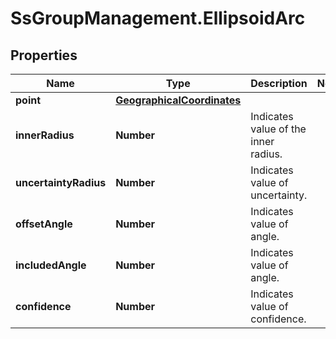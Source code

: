# SsGroupManagement.EllipsoidArc

## Properties

Name | Type | Description | Notes
------------ | ------------- | ------------- | -------------
**point** | [**GeographicalCoordinates**](GeographicalCoordinates.md) |  | 
**innerRadius** | **Number** | Indicates value of the inner radius. | 
**uncertaintyRadius** | **Number** | Indicates value of uncertainty. | 
**offsetAngle** | **Number** | Indicates value of angle. | 
**includedAngle** | **Number** | Indicates value of angle. | 
**confidence** | **Number** | Indicates value of confidence. | 


